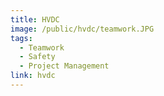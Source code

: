 ```yaml
---
title: HVDC
image: /public/hvdc/teamwork.JPG
tags:
  - Teamwork
  - Safety
  - Project Management
link: hvdc
---
```

